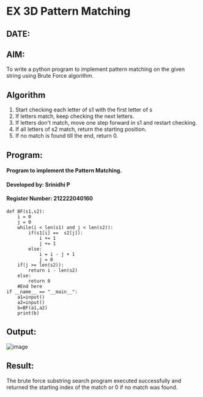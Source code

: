 # EX 3D Pattern Matching
## DATE:  
## AIM:
To write a python program to implement pattern matching on the given string using Brute Force algorithm.

## Algorithm
1. Start checking each letter of s1 with the first letter of s
2. If letters match, keep checking the next letters.
3. If letters don't match, move one step forward in s1 and restart checking.
4. If all letters of s2 match, return the starting position.
5. If no match is found till the end, return 0.  

## Program:
#### Program to implement the Pattern Matching.
#### Developed by: Srinidhi P
#### Register Number: 212222040160

```PY
def BF(s1,s2):
    i = 0
    j = 0
    while(i < len(s1) and j < len(s2)):
        if(s1[i] ==  s2[j]):
            i += 1
            j += 1
        else:
            i = i - j + 1
            j = 0
    if(j >= len(s2)):
        return i - len(s2)
    else:
        return 0
    #End here
if __name__ == "__main__":
    a1=input() 
    a2=input() 
    b=BF(a1,a2)
    print(b)
```

## Output:
![image](https://github.com/user-attachments/assets/a2f4fb17-09f0-4aab-9106-2705993bcb0a)

## Result:
The brute force substring search program executed successfully and returned the starting index of the match or 0 if no match was found.
